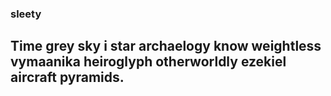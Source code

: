 ### sleety

## Time grey sky i star archaelogy know weightless vymaanika heiroglyph otherworldly ezekiel aircraft pyramids.